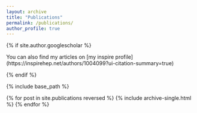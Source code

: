 ```yaml
---
layout: archive
title: "Publications"
permalink: /publications/
author_profile: true
---
```


{% if site.author.googlescholar %}
  <div class="wordwrap">You can also find my articles on [my inspire profile](https://inspirehep.net/authors/1004099?ui-citation-summary=true)

{% endif %}

{% include base_path %}

{% for post in site.publications reversed %}
  {% include archive-single.html %}
{% endfor %}
